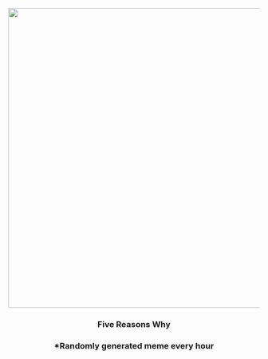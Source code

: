 <p align="center">
        <img src="https://i.redd.it/vdpriddy5ze91.jpg" width="600" height="600">
        </p>
        <h3 align="center">Five Reasons Why</h3>
        <h3 align="center">*Randomly generated meme every hour</h3>
    